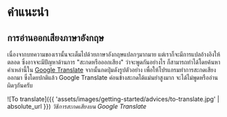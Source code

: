---
---

# คำแนะนำ

## การอ่านออกเสียงภาษาอังกฤษ

เนื่องจากบทความของเรานั้นจะเต็มไปด้วยภาษาอังกฤษแปลกๆมากมาย แต่เราก็จะมีการแปลอ้างอิงให้ตลอด ซึ่งอาจจะมีปัญหาด้านการ "สะกดหรือออกเสียง" ว่าจะพูดกันอย่างไร ก็สามารถทำได้โดยค้นหาคำเหล่านี้ใน [Google Translate](http://translate.google.com) จากนั้นกดปุ่มดังรูปตัวอย่าง เพื่อให้โปรแกรมทำการสะกดเสียงออกมา ซึ่งโดยปกติแล้ว Google Translate ค่อนข้างสะกดได้แม่นยำสูงมาก จะได้ไม่พูดหรืออ่านผิดๆกันครับ

![To translate]({{ 'assets/images/getting-started/advices/to-translate.jpg' | absolute_url }})
*วิธีการสะกดเสียงบน Google Translate*
